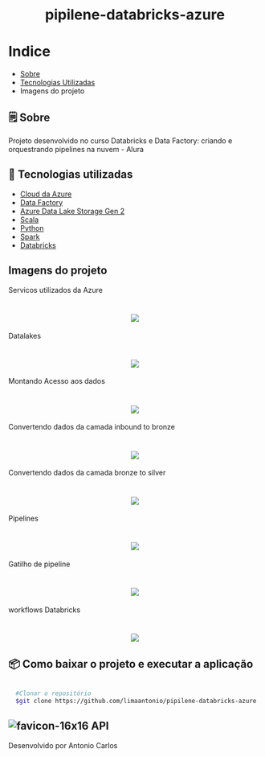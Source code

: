 <h1 align="center">
  pipilene-databricks-azure
</h1>

# Indice
- [Sobre](#-Sobre)
- [Tecnologias Utilizadas](#-tecnologias-utilizadas)
- Imagens do projeto



## 🗒 Sobre


Projeto desenvolvido no curso Databricks e Data Factory: criando e orquestrando pipelines na nuvem - Alura

## 🔗  Tecnologias utilizadas

- [Cloud da Azure](https://azure.microsoft.com/pt-pt/')
- [Data Factory]([https://spring.io/projects/spring-boot](https://azure.microsoft.com/pt-br/products/data-factory)')
- [Azure Data Lake Storage Gen 2]([http://hsqldb.org/](https://learn.microsoft.com/en-us/azure/storage/blobs/data-lake-storage-introduction)')
- [Scala]([https://junit.org/junit5/](https://docs.scala-lang.org/pt-br/tour/tour-of-scala.html)')
- [Python]([https://rest-assured.io/](https://www.python.org/)')
- [Spark]([https://swagger.io/specification/](https://spark.apache.org/)')
- [Databricks]([https://json-schema.org/](https://www.databricks.com/)')

## Imagens  do projeto
Servicos utilizados da Azure
<h1 align="center">
  <img src="/servicos azure.PNG">
</h1>

Datalakes
<h1 align="center">
  <img src="/Datalakes.PNG">
</h1>

Montando Acesso aos dados
<h1 align="center">
  <img src="/montando_acesso_aos_dados.PNG">
</h1>

Convertendo dados da camada inbound to bronze
<h1 align="center">
  <img src="/inbound_to_bronze.PNG">
</h1>

Convertendo dados da camada bronze to silver
<h1 align="center">
  <img src="/bronze_to_silver.PNG">
</h1>

Pipelines
<h1 align="center">
  <img src="/pipelines.PNG">
</h1>

Gatilho de pipeline
<h1 align="center">
  <img src="/gatilho de pipeline.PNG">
</h1>

workflows Databricks
<h1 align="center">
  <img src="/workflows databricks.PNG">
</h1>

## 📦 Como baixar o projeto e executar a aplicação

```bash

  #Clonar o repositório
  $git clone https://github.com/limaantonio/pipilene-databricks-azure

```

## ![favicon-16x16](https://github.com/heroku/favicon/raw/master/favicon.iconset/icon_16x16.png) API



Desenvolvido por Antonio Carlos
